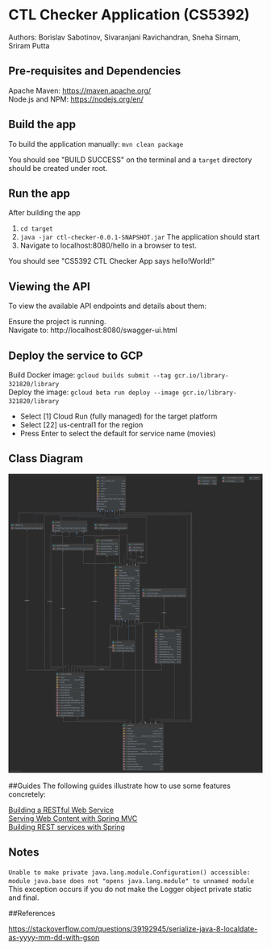 # CTL Checker Application (CS5392) 

Authors: Borislav Sabotinov, Sivaranjani Ravichandran, Sneha Sirnam, Sriram Putta

## Pre-requisites and Dependencies

Apache Maven: https://maven.apache.org/     
Node.js and NPM: https://nodejs.org/en/


## Build the app

To build the application manually: 
`mvn clean package`    

You should see "BUILD SUCCESS" on the terminal and a `target` directory should be created under root.

## Run the app

After building the app 

1. `cd target`
2. `java -jar ctl-checker-0.0.1-SNAPSHOT.jar`
   The application should start
3. Navigate to localhost:8080/hello in a browser to test. 

You should see "CS5392 CTL Checker App says hello!World!"

## Viewing the API
To view the available API endpoints and details about them:

Ensure the project is running.    
Navigate to: http://localhost:8080/swagger-ui.html

## Deploy the service to GCP

Build Docker image: `gcloud builds submit --tag gcr.io/library-321820/library`   
Deploy the image: `gcloud beta run deploy --image gcr.io/library-321820/library`    
  - Select [1] Cloud Run (fully managed) for the target platform
  - Select [22] us-central1 for the region
  - Press Enter to select the default for service name (movies)

## Class Diagram

![](src/main/resources/static/img/LibraryUML.png)

##Guides
The following guides illustrate how to use some features concretely:

[Building a RESTful Web Service](https://spring.io/guides/gs/rest-service/)    
[Serving Web Content with Spring MVC](https://spring.io/guides/gs/serving-web-content/)    
[Building REST services with Spring](https://spring.io/guides/tutorials/bookmarks/)    

## Notes

`Unable to make private java.lang.module.Configuration() accessible: module java.base does not "opens java.lang.module" to unnamed module`
This exception occurs if you do not make the Logger object private static and final.  

##References

https://stackoverflow.com/questions/39192945/serialize-java-8-localdate-as-yyyy-mm-dd-with-gson

